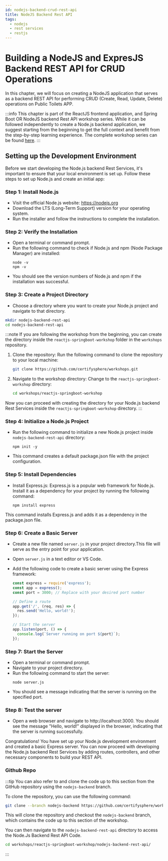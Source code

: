 ```yaml
---
id: nodejs-backend-crud-rest-api
title: NodeJS Backend Rest API
tags:
  - nodejs
  - rest services
  - restjs
---
```

# Building a NodeJS and ExpresJS Backend REST API for CRUD Operations

In this chapter, we will focus on creating a NodeJS application that serves as a backend REST API for performing CRUD (Create, Read, Update, Delete) operations on Public Toilets APP. 

:::info
This chapter is part of the ReactJS frontend application, and Spring Boot OR NodeJS backend Rest API workshop series. While it can be followed independently to create a Node.js backend application, we suggest starting from the beginning to get the full context and benefit from the step-by-step learning experience. The complete workshop series can be found [here](1-introduction.md).
:::

## Setting up the Development Environment

Before we start developing the Node.js backend Rest Services, it's important to ensure that your local environment is set up. Follow these steps to set up Node.js and create an initial app:

### Step 1: Install Node.js
- Visit the official Node.js website: https://nodejs.org
- Download the LTS (Long-Term Support) version for your operating system.
- Run the installer and follow the instructions to complete the installation.

### Step 2: Verify the Installation
- Open a terminal or command prompt.
- Run the following command to check if Node.js and npm (Node Package Manager) are installed:
  ```
  node -v
  npm -v
  ```
- You should see the version numbers of Node.js and npm if the installation was successful.

### Step 3: Create a Project Directory
- Choose a directory where you want to create your Node.js project and navigate to that directory.
```bash 
mkdir nodejs-backend-rest-api
cd nodejs-backend-rest-api
```
:::note
If you are following the workshop from the beginning, you can create the directory inside the `reactjs-springboot-workshop` folder in the `workshops` repository.
1. Clone the repository: Run the following command to clone the repository to your local machine:
   ```bash
   git clone https://github.com/certifysphere/workshops.git
   ```
2. Navigate to the workshop directory: Change to the `reactjs-springboot-workshop` directory:
   ```bash
   cd workshops/reactjs-springboot-workshop
   ```
Now you can proceed with creating the directory for your Node.js backend Rest Services inside the `reactjs-springboot-workshop` directory.
:::


### Step 4: Initialize a Node.js Project
- Run the following command to initialize a new Node.js project inside `nodejs-backend-rest-api` directory:
  ```
  npm init -y
  ```
- This command creates a default package.json file with the project configuration.


### Step 5: Install Dependencies
- Install Express.js: Express.js is a popular web framework for Node.js. Install it as a dependency for your project by running the following command:

  ```
  npm install express
  ```
This command installs Express.js and adds it as a dependency in the package.json file.

### Step 6: Create a Basic Server
- Create a new file named `server.js` in your project directory.This file will serve as the entry point for your application.
- Open `server.js` in a text editor or VS Code.
- Add the following code to create a basic server using the Express framework:

  ```javascript
  const express = require('express');
  const app = express();
  const port = 3000; // Replace with your desired port number

  // Define a route
  app.get('/', (req, res) => {
    res.send('Hello, world!');
  });

  // Start the server
  app.listen(port, () => {
    console.log(`Server running on port ${port}`);
  });
  ```

### Step 7: Start the Server
- Open a terminal or command prompt.
- Navigate to your project directory.
- Run the following command to start the server:
  ```
  node server.js
  ```
- You should see a message indicating that the server is running on the specified port.
### Step 8: Test the server
- Open a web browser and navigate to http://localhost:3000. You should see the message "Hello, world!" displayed in the browser, indicating that the server is running successfully.

Congratulations! You have set up your Node.js development environment and created a basic Express server. You can now proceed with developing the Node.js backend Rest Services by adding routes, controllers, and other necessary components to build your REST API.






### Github Repo
:::tip
  You can also refer to and clone the code up to this section from the GitHub repository using the `nodejs-backend` branch.

  To clone the repository, you can use the following command:

  ```bash
  git clone --branch nodejs-backend https://github.com/certifysphere/workshops.git
  ```

  This will clone the repository and checkout the `nodejs-backend` branch, which contains the code up to this section of the workshop.

  You can then navigate to the `nodejs-backend-rest-api` directory to access the Node.Js Backend Rest API Code.

  ```bash
  cd workshops/reactjs-springboot-workshop/nodejs-backend-rest-api/
```
:::
